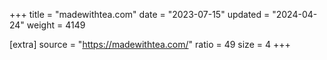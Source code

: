 +++
title = "madewithtea.com"
date = "2023-07-15"
updated = "2024-04-24"
weight = 4149

[extra]
source = "https://madewithtea.com/"
ratio = 49
size = 4
+++
